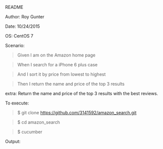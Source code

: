 README

Author: Roy Gunter

Date:   10/24/2015

OS:     CentOS 7

Scenario:

  >Given I am on the Amazon home page

  >When I search for a iPhone 6 plus case

  >And I sort it by price from lowest to highest

  >Then I return the name and price of the top 3 results

extra: Return the name and price of the top 3 results with the best reviews.

To execute:

  >$ git clone https://github.com/3141592/amazon_search.git
  
  >$ cd amazon_search
  
  >$ cucumber
  

Output:

